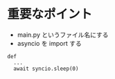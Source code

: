 # 重要なポイント
* main.py というファイル名にする
* asyncio を import する 


```
def 
  ...
  await syncio.sleep(0)

```
